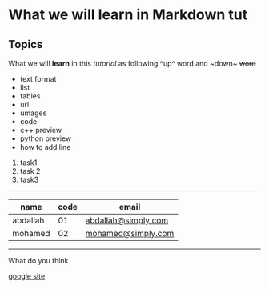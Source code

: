 # What we will learn in Markdown tut

## Topics

What we will **learn** in this *tutorial* as following ^up^ word and ~down~ ~~word~~

* text format
* list
* tables
* url 
* umages 
* code
 *  c++ preview
 *  python preview
* how to add line

1. task1
2. task 2
3. task3


___

| name | code | email |
|------|------|------|
| abdallah | 01 | abdallah@simply.com |
| mohamed | 02 | mohamed@simply.com |
___
What do you think

[google site](http://google.com)

